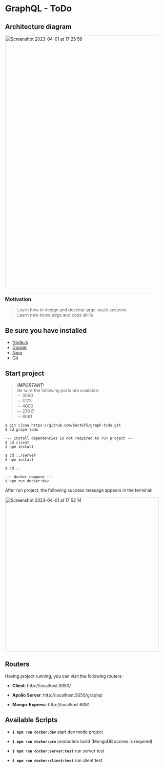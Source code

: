 # GraphQL - ToDo

## Architecture diagram

<img width="827" alt="Screenshot 2023-04-01 at 17 25 59" src="https://user-images.githubusercontent.com/83282533/229298315-c8f8f79b-9cb5-4770-afaa-c79d65dfcd13.png">

### Motivation
> Learn how to design and develop large-scale systems   
> Learn new knowledge and code skills

## Be sure you have installed

- [NodeJs](https://nodejs.org/en/)
- [Docker](https://www.docker.com/)
- [Npm](https://docs.npmjs.com/)
- [Git](https://git-scm.com/)

## Start project

> **_IMPORTANT:_**  
> Be sure the following ports are available:   
> -- 3050   
> -- 5173   
> -- 4000   
> -- 27017   
> -- 8081   

```
$ git clone https://github.com/SantGT5/graph-todo.git
$ cd graph-todo

--- install dependencies is not required to run project ---
$ cd client
$ npm install

$ cd ../server
$ npm install

$ cd ..

--- docker compose ---
$ npm run docker:dev
```
After run project, the following success message appears in the terminal:

<img width="504" alt="Screenshot 2023-04-01 at 17 52 14" src="https://user-images.githubusercontent.com/83282533/229300775-e2d0fca0-c5f6-4ba4-851e-85c45383c3e4.png">


## Routers

Having project running, you can visit the following routers:

- **Client**: http://localhost:3050/

- **Apollo  Server**: http://localhost:3050/graphql

- **Mongo-Express**: http://localhost:8081


## Available Scripts

- **`$ npm run docker:dev`** start dev mode project

- **`$ npm run docker:pro`** production build (MongoDB access is required)

-  **`$ npm run docker:server:test`** run server test 

- **`$ npm run docker:client:test`** run client test
